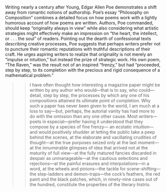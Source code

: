Writing nearly a century after Young, Edgar Allen Poe demonstrates a shift away from romantic notions of authorship. Poe’s essay “Philosophy on Composition” combines a detailed focus on how poems work  with a lightly humorous account of how poems are written. Authors, Poe commanded, should keep “originality always in view” while also considering what artistic strategies might effectively make an impression on “the heart, the intellect, or . . . the soul” of readers.  Pointing out the dearth of confessional texts describing creative processes, Poe suggests that perhaps writers prefer not to puncture their romantic reputations with truthful descriptions of their craft.  He urges aspiring writers to realize that originality is not merely an “impulse or intuition,” but instead the prize of strategic work.  His own poem, “The Raven,” was the result not of an inspired “frenzy,” but had “proceeded, step by step, to its completion with the precious and rigid consequence of a mathematical problem.”  

>> I have often thought how interesting a magazine paper might be written by any author who would—that is to say, who could—detail, step by step, the processes by which any one of his compositions attained its ultimate point of completion. Why such a paper has never been given to the world, I am much at a loss to say—but, perhaps, the autorial vanity has had more to do with the omission than any one other cause. Most writers—poets in especial—prefer having it understood that they compose by a species of fine frenzy— an ecstatic intuition—and would positively shudder at letting the public take a peep behind the scenes, at the elaborate and vacillating crudities of thought—at the true purposes seized only at the last moment—at the innumerable glimpses of idea that arrived not at the maturity of full view—at the fully matured fancies discarded in despair as unmanageable—at the cautious selections and rejections—at the painful erasures and interpolations—in a word, at the wheels and pinions—the tackle for scene-shifting—the step-ladders and demon-traps—the cock’s feathers, the red paint and the black patches, which, in ninety-nine cases out of the hundred, constitute the properties of the literary histrio.    
